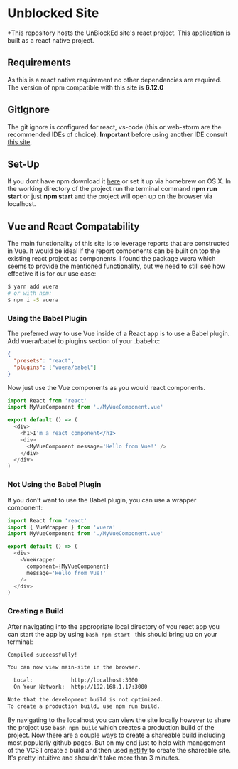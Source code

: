 # Unblocked Site

*This repository hosts the UnBlockEd site's react project. This application is built as a react native project.

## Requirements

As this is a react native requirement no other dependencies are required. The version of npm compatible with this site is **6.12.0**

## GitIgnore

The git ignore is configured for react, vs-code (this or web-storm are the recommended IDEs of choice). **Important** before using another IDE consult [this site](gitignore.io).

## Set-Up

If you dont have npm download it [here](https://www.npmjs.com/get-npm) or set it up via homebrew on OS X. In the working directory of the project run the terminal command **npm run start** or just **npm start** and the project will open up on the browser via localhost.


## Vue and React Compatability

The main functionality of this site is to leverage reports that are constructed in Vue. It would be ideal if the report components can be built on top the existing react project as components. I found the package vuera which seems to provide the mentioned functionality, but we need to still see how effective it is for our use case:

```bash
$ yarn add vuera
# or with npm:
$ npm i -S vuera
```

### Using the Babel Plugin

The preferred way to use Vue inside of a React app is to use a Babel plugin. Add vuera/babel to plugins section of your .babelrc:

```json
{
  "presets": "react",
  "plugins": ["vuera/babel"]
}

```

Now just use the Vue components as you would react components.

```javascript
import React from 'react'
import MyVueComponent from './MyVueComponent.vue'

export default () => (
  <div>
    <h1>I'm a react component</h1>
    <div>
      <MyVueComponent message='Hello from Vue!' />
    </div>
  </div>
)
```

### Not Using the Babel Plugin

If you don't want to use the Babel plugin, you can use a wrapper component:

```javascript
import React from 'react'
import { VueWrapper } from 'vuera'
import MyVueComponent from './MyVueComponent.vue'

export default () => (
  <div>
    <VueWrapper
      component={MyVueComponent}
      message='Hello from Vue!'
    />
  </div>
)
```

### Creating a Build

After navigating into the appropriate local directory of you react app you can start the app by using ``bash npm start `` this should bring up on your terminal:

```bash
Compiled successfully!

You can now view main-site in the browser.

  Local:            http://localhost:3000
  On Your Network:  http://192.168.1.17:3000

Note that the development build is not optimized.
To create a production build, use npm run build.
```

By navigating to the localhost you can view the site locally however to share the project use ``bash npm build`` which creates a production build of the project. Now there are a couple ways to create a shareable build including most popularly github pages. But on my end just to help with management of the VCS I create a build and then used [netlify](https://www.netlify.com/) to create the shareable site. It's pretty intuitive and shouldn't take more than 3 minutes.
